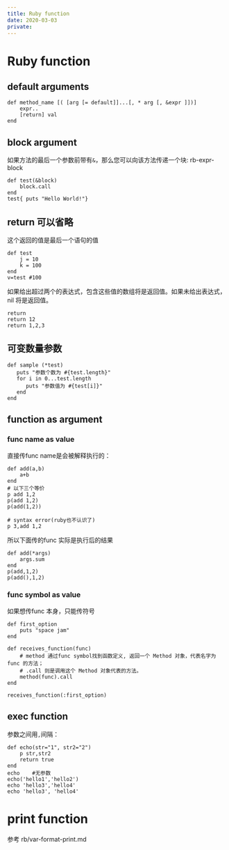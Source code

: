 ```yaml
---
title: Ruby function
date: 2020-03-03
private: 
---
```

# Ruby function
## default arguments
    def method_name [( [arg [= default]]...[, * arg [, &expr ]])]
        expr..
        [return] val
    end
## block argument
如果方法的最后一个参数前带有`&`，那么您可以向该方法传递一个块: rb-expr-block

    def test(&block)
        block.call
    end
    test{ puts "Hello World!"}

## return 可以省略
这个返回的值是最后一个语句的值

    def test
        j = 10
        k = 100
    end
    v=test #100

如果给出超过两个的表达式，包含这些值的数组将是返回值。如果未给出表达式，nil 将是返回值。

    return
    return 12
    return 1,2,3

## 可变数量参数

    def sample (*test)
       puts "参数个数为 #{test.length}"
       for i in 0...test.length
          puts "参数值为 #{test[i]}"
       end
    end

## function as argument
### func name as value
直接传func name是会被解释执行的：

    def add(a,b)
        a+b
    end
    # 以下三个等价
    p add 1,2
    p(add 1,2)
    p(add(1,2))

    # syntax error(ruby也不认识了)
    p 3,add 1,2

所以下面传的func 实际是执行后的结果

    def add(*args)
        args.sum
    end
    p(add,1,2)
    p(add(),1,2)

### func symbol as value
如果想传func 本身，只能传符号

    def first_option
        puts "space jam"
    end

    def receives_function(func)
        # method 通过func symbol找到函数定义, 返回一个 Method 对象，代表名字为 func 的方法；
        # .call 则是调用这个 Method 对象代表的方法。
        method(func).call
    end

    receives_function(:first_option)

## exec function
参数之间用`,`间隔：

    def echo(str="1", str2="2")
        p str,str2
        return true
    end
    echo    #无参数
    echo('hello1','hello2')
    echo 'hello3','hello4'
    echo 'hello3', 'hello4'

# print function
参考 rb/var-format-print.md
